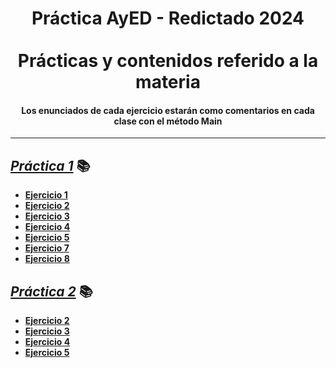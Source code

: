 <div align="center">
  <h1>Práctica AyED - Redictado 2024 <br><br>Prácticas y contenidos referido a la materia</h1>
  <h4 align=center>Los enunciados de cada ejercicio estarán como comentarios en cada clase con el método Main</h4>
</div>

---

## <i><a href="https://github.com/NotANull/AyED/blob/main/src/tp1/P1.pdf">Práctica 1</a></i> 📚
- **[Ejercicio 1](https://github.com/NotANull/AyED/blob/main/src/tp1/Ejercicio1.java)**
- **[Ejercicio 2](https://github.com/NotANull/AyED/blob/main/src/tp1/Ejercicio2.java)**
- **[Ejercicio 3](https://github.com/NotANull/AyED/blob/main/src/tp1/ejercicio3)**
- **[Ejercicio 4](https://github.com/NotANull/AyED/blob/main/src/tp1/ejercicio4)**
- **[Ejercicio 5](https://github.com/NotANull/AyED/blob/main/src/tp1/Ejercicio5.java)**
- **[Ejercicio 7](https://github.com/NotANull/AyED/blob/main/src/tp1/Ejercicio7.java)**
- **[Ejercicio 8](https://github.com/NotANull/AyED/blob/main/src/tp1/ejercicio8)**

## <i><a href="https://github.com/NotANull/AyED/blob/main/src/tp2/P2.pdf">Práctica 2</a></i> 📚
- **[Ejercicio 2](https://github.com/NotANull/AyED/blob/main/src/tp2/BinaryTree.java)**
- **[Ejercicio 3](https://github.com/NotANull/AyED/blob/main/src/tp2/ejercicio3/ContadorArbol.java)**
- **[Ejercicio 4](https://github.com/NotANull/AyED/blob/main/src/tp2/ejercicio4/RedBinariaLlena.java)**
- **[Ejercicio 5](https://github.com/NotANull/AyED/blob/main/src/tp2/ejercicio5/ProfundidadDeArbolBinario.java)**
